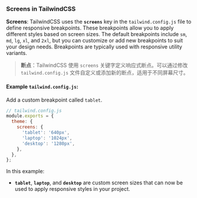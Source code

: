 ### Screens in TailwindCSS

**Screens**: TailwindCSS uses the **`screens`** key in the `tailwind.config.js` file to define responsive breakpoints. These breakpoints allow you to apply different styles based on screen sizes. The default breakpoints include `sm`, `md`, `lg`, `xl`, and `2xl`, but you can customize or add new breakpoints to suit your design needs. Breakpoints are typically used with responsive utility variants.

> **断点**：TailwindCSS 使用 `screens` 关键字定义响应式断点。可以通过修改 `tailwind.config.js` 文件自定义或添加新的断点，适用于不同屏幕尺寸。

#### Example `tailwind.config.js`:

Add a custom breakpoint called `tablet`.

```js
// tailwind.config.js
module.exports = {
  theme: {
    screens: {
      'tablet': '640px',
      'laptop': '1024px',
      'desktop': '1280px',
    },
  },
};
```

In this example:
- **`tablet`**, **`laptop`**, and **`desktop`** are custom screen sizes that can now be used to apply responsive styles in your project.